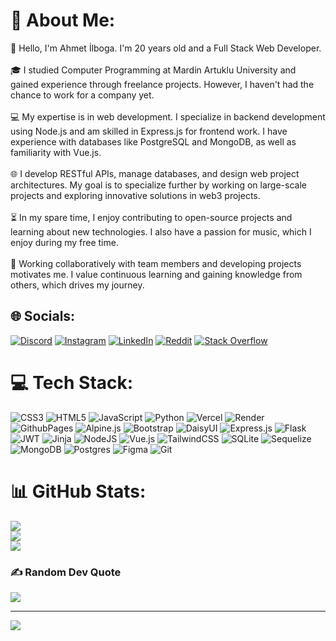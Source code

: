 # 💫 About Me:
👋 Hello, I'm Ahmet İlboga. I'm 20 years old and a Full Stack Web Developer.<br><br>🎓 I studied Computer Programming at Mardin Artuklu University and gained experience through freelance projects. However, I haven't had the chance to work for a company yet.<br><br>💻 My expertise is in web development. I specialize in backend development using Node.js and am skilled in Express.js for frontend work. I have experience with databases like PostgreSQL and MongoDB, as well as familiarity with Vue.js.<br><br>🌐 I develop RESTful APIs, manage databases, and design web project architectures. My goal is to specialize further by working on large-scale projects and exploring innovative solutions in web3 projects.<br><br>⏳ In my spare time, I enjoy contributing to open-source projects and learning about new technologies. I also have a passion for music, which I enjoy during my free time.<br><br>🤝 Working collaboratively with team members and developing projects motivates me. I value continuous learning and gaining knowledge from others, which drives my journey.


## 🌐 Socials:
[![Discord](https://img.shields.io/badge/Discord-%237289DA.svg?logo=discord&logoColor=white)](https://discord.gg/sGXGJRWK84) [![Instagram](https://img.shields.io/badge/Instagram-%23E4405F.svg?logo=Instagram&logoColor=white)](https://instagram.com/ahmet_ilboga47) [![LinkedIn](https://img.shields.io/badge/LinkedIn-%230077B5.svg?logo=linkedin&logoColor=white)](https://linkedin.com/in/ahmet-ilboga) [![Reddit](https://img.shields.io/badge/Reddit-%23FF4500.svg?logo=Reddit&logoColor=white)](https://reddit.com/user/ahmet_ilboga2004) [![Stack Overflow](https://img.shields.io/badge/-Stackoverflow-FE7A16?logo=stack-overflow&logoColor=white)](https://stackoverflow.com/users/18583825) 

# 💻 Tech Stack:
![CSS3](https://img.shields.io/badge/css3-%231572B6.svg?style=for-the-badge&logo=css3&logoColor=white) ![HTML5](https://img.shields.io/badge/html5-%23E34F26.svg?style=for-the-badge&logo=html5&logoColor=white) ![JavaScript](https://img.shields.io/badge/javascript-%23323330.svg?style=for-the-badge&logo=javascript&logoColor=%23F7DF1E) ![Python](https://img.shields.io/badge/python-3670A0?style=for-the-badge&logo=python&logoColor=ffdd54) ![Vercel](https://img.shields.io/badge/vercel-%23000000.svg?style=for-the-badge&logo=vercel&logoColor=white) ![Render](https://img.shields.io/badge/Render-%46E3B7.svg?style=for-the-badge&logo=render&logoColor=white) ![GithubPages](https://img.shields.io/badge/github%20pages-121013?style=for-the-badge&logo=github&logoColor=white) ![Alpine.js](https://img.shields.io/badge/alpinejs-white.svg?style=for-the-badge&logo=alpinedotjs&logoColor=%238BC0D0) ![Bootstrap](https://img.shields.io/badge/bootstrap-%238511FA.svg?style=for-the-badge&logo=bootstrap&logoColor=white) ![DaisyUI](https://img.shields.io/badge/daisyui-5A0EF8?style=for-the-badge&logo=daisyui&logoColor=white) ![Express.js](https://img.shields.io/badge/express.js-%23404d59.svg?style=for-the-badge&logo=express&logoColor=%2361DAFB) ![Flask](https://img.shields.io/badge/flask-%23000.svg?style=for-the-badge&logo=flask&logoColor=white) ![JWT](https://img.shields.io/badge/JWT-black?style=for-the-badge&logo=JSON%20web%20tokens) ![Jinja](https://img.shields.io/badge/jinja-white.svg?style=for-the-badge&logo=jinja&logoColor=black) ![NodeJS](https://img.shields.io/badge/node.js-6DA55F?style=for-the-badge&logo=node.js&logoColor=white) ![Vue.js](https://img.shields.io/badge/vue.js-%2335495e.svg?style=for-the-badge&logo=vuedotjs&logoColor=%234FC08D) ![TailwindCSS](https://img.shields.io/badge/tailwindcss-%2338B2AC.svg?style=for-the-badge&logo=tailwind-css&logoColor=white) ![SQLite](https://img.shields.io/badge/sqlite-%2307405e.svg?style=for-the-badge&logo=sqlite&logoColor=white) ![Sequelize](https://img.shields.io/badge/Sequelize-52B0E7?style=for-the-badge&logo=Sequelize&logoColor=white) ![MongoDB](https://img.shields.io/badge/MongoDB-%234ea94b.svg?style=for-the-badge&logo=mongodb&logoColor=white) ![Postgres](https://img.shields.io/badge/postgres-%23316192.svg?style=for-the-badge&logo=postgresql&logoColor=white) ![Figma](https://img.shields.io/badge/figma-%23F24E1E.svg?style=for-the-badge&logo=figma&logoColor=white) ![Git](https://img.shields.io/badge/git-%23F05033.svg?style=for-the-badge&logo=git&logoColor=white)
# 📊 GitHub Stats:
![](https://github-readme-stats.vercel.app/api?username=ahmetilboga2004&theme=dark&hide_border=false&include_all_commits=false&count_private=false)<br/>
![](https://github-readme-streak-stats.herokuapp.com/?user=ahmetilboga2004&theme=dark&hide_border=false)<br/>
![](https://github-readme-stats.vercel.app/api/top-langs/?username=ahmetilboga2004&theme=dark&hide_border=false&include_all_commits=false&count_private=false&layout=compact)

### ✍️ Random Dev Quote
![](https://quotes-github-readme.vercel.app/api?type=horizontal&theme=radical)

---
[![](https://visitcount.itsvg.in/api?id=ahmetilboga2004&icon=5&color=0)](https://visitcount.itsvg.in)

<!-- Proudly created with GPRM ( https://gprm.itsvg.in ) -->
